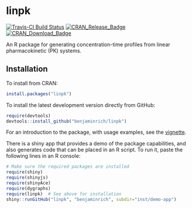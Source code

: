 # linpk

[![Travis-CI Build Status](https://travis-ci.org/benjaminrich/linpk.svg?branch=master)](https://travis-ci.org/benjaminrich/linpk)
[![CRAN\_Release\_Badge](http://www.r-pkg.org/badges/version-ago/linpk)](https://CRAN.R-project.org/package=linpk)
[![CRAN\_Download\_Badge](http://cranlogs.r-pkg.org/badges/linpk)](https://CRAN.R-project.org/package=linpk)

An R package for generating concentration-time profiles from linear pharmacokinetic (PK) systems.

## Installation

To install from CRAN:

``` r
install.packages("linpk")
```

To install the latest development version directly from GitHub:

``` r
require(devtools)
devtools::install_github("benjaminrich/linpk")
```


For an introduction to the package, with usage examples, see the [vignette](https://benjaminrich.github.io/linpk/vignettes/linpk-intro.html).

There is a shiny app that provides a demo of the package capabilities, and also generates code that can be placed in an R script. To run it, paste the following lines in an R console:

``` r
# Make sure the required packages are installed
require(shiny)
require(shinyjs)
require(shinyAce)
require(dygraphs)
require(linpk)  # See above for installation
shiny::runGitHub("linpk", "benjaminrich", subdir="inst/demo-app")
```

